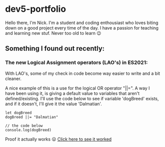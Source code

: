# dev5-portfolio

Hello there, I'm Nick. I'm a student and coding enthousiast who loves biting down on a good project every time of the day.
I have a passion for teaching and learning new stuf. Never too old to learn :wink:

## Something I found out recently:
### The new Logical Assignment operators (LAO's) in ES2021:
With LAO's, some of my check in code become way easier to write and a bit cleaner.

A nice example of this is a use for the logical OR operator "||=".
A way I have been using it, is giving a default value to variables that aren't defined/existing.
I'll use the code below to see if variable 'dogBreed' exists, and if it doesn't, I'll give it the value 'Dalmatian'.
```
let dogBreed
dogBreed ||= "Dalmatian"

// the code below 
console.log(dogBreed)
```
Proof it actually works :stuck_out_tongue:
[Click here to see it worked](https://ibb.co/3cbtDf0)
